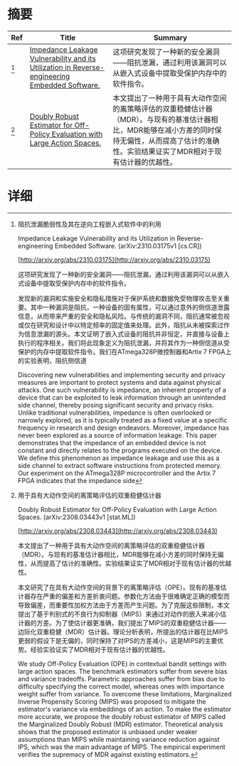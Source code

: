# 摘要

| Ref | Title | Summary |
| --- | --- | --- |
| [^1] | [Impedance Leakage Vulnerability and its Utilization in Reverse-engineering Embedded Software.](http://arxiv.org/abs/2310.03175) | 这项研究发现了一种新的安全漏洞——阻抗泄漏，通过利用该漏洞可以从嵌入式设备中提取受保护内存中的软件指令。 |
| [^2] | [Doubly Robust Estimator for Off-Policy Evaluation with Large Action Spaces.](http://arxiv.org/abs/2308.03443) | 本文提出了一种用于具有大动作空间的离策略评估的双重稳健估计器（MDR）。与现有的基准估计器相比，MDR能够在减小方差的同时保持无偏性，从而提高了估计的准确性。实验结果证实了MDR相对于现有估计器的优越性。 |

# 详细

[^1]: 阻抗泄漏脆弱性及其在逆向工程嵌入式软件中的利用

    Impedance Leakage Vulnerability and its Utilization in Reverse-engineering Embedded Software. (arXiv:2310.03175v1 [cs.CR])

    [http://arxiv.org/abs/2310.03175](http://arxiv.org/abs/2310.03175)

    这项研究发现了一种新的安全漏洞——阻抗泄漏，通过利用该漏洞可以从嵌入式设备中提取受保护内存中的软件指令。

    

    发现新的漏洞和实施安全和隐私措施对于保护系统和数据免受物理攻击至关重要。其中一种漏洞是阻抗，一种设备的固有属性，可以通过意外的侧信道泄露信息，从而带来严重的安全和隐私风险。与传统的漏洞不同，阻抗通常被忽视或仅在研究和设计中以特定频率的固定值来处理。此外，阻抗从未被探索过作为信息泄漏的源头。本文证明了嵌入式设备的阻抗并非恒定，并直接与设备上执行的程序相关。我们将此现象定义为阻抗泄漏，并将其作为一种侧信道从受保护的内存中提取软件指令。我们在ATmega328P微控制器和Artix 7 FPGA上的实验表明，阻抗侧信道

    Discovering new vulnerabilities and implementing security and privacy measures are important to protect systems and data against physical attacks. One such vulnerability is impedance, an inherent property of a device that can be exploited to leak information through an unintended side channel, thereby posing significant security and privacy risks. Unlike traditional vulnerabilities, impedance is often overlooked or narrowly explored, as it is typically treated as a fixed value at a specific frequency in research and design endeavors. Moreover, impedance has never been explored as a source of information leakage. This paper demonstrates that the impedance of an embedded device is not constant and directly relates to the programs executed on the device. We define this phenomenon as impedance leakage and use this as a side channel to extract software instructions from protected memory. Our experiment on the ATmega328P microcontroller and the Artix 7 FPGA indicates that the impedance side 
    
[^2]: 用于具有大动作空间的离策略评估的双重稳健估计器

    Doubly Robust Estimator for Off-Policy Evaluation with Large Action Spaces. (arXiv:2308.03443v1 [stat.ML])

    [http://arxiv.org/abs/2308.03443](http://arxiv.org/abs/2308.03443)

    本文提出了一种用于具有大动作空间的离策略评估的双重稳健估计器（MDR）。与现有的基准估计器相比，MDR能够在减小方差的同时保持无偏性，从而提高了估计的准确性。实验结果证实了MDR相对于现有估计器的优越性。

    

    本文研究了在具有大动作空间的背景下的离策略评估（OPE）。现有的基准估计器存在严重的偏差和方差折衷问题。参数化方法由于很难确定正确的模型而导致偏差，而重要性加权方法由于方差而产生问题。为了克服这些限制，本文提出了基于判别式的不良行为抑制器（MIPS）来通过对动作的嵌入来减小估计器的方差。为了使估计器更准确，我们提出了MIPS的双重稳健估计器——边际化双重稳健（MDR）估计器。理论分析表明，所提出的估计器在比MIPS更弱的假设下是无偏的，同时保持了对IPS的方差减小，这是MIPS的主要优势。经验实验证实了MDR相对于现有估计器的优越性。

    We study Off-Policy Evaluation (OPE) in contextual bandit settings with large action spaces. The benchmark estimators suffer from severe bias and variance tradeoffs. Parametric approaches suffer from bias due to difficulty specifying the correct model, whereas ones with importance weight suffer from variance. To overcome these limitations, Marginalized Inverse Propensity Scoring (MIPS) was proposed to mitigate the estimator's variance via embeddings of an action. To make the estimator more accurate, we propose the doubly robust estimator of MIPS called the Marginalized Doubly Robust (MDR) estimator. Theoretical analysis shows that the proposed estimator is unbiased under weaker assumptions than MIPS while maintaining variance reduction against IPS, which was the main advantage of MIPS. The empirical experiment verifies the supremacy of MDR against existing estimators.
    

